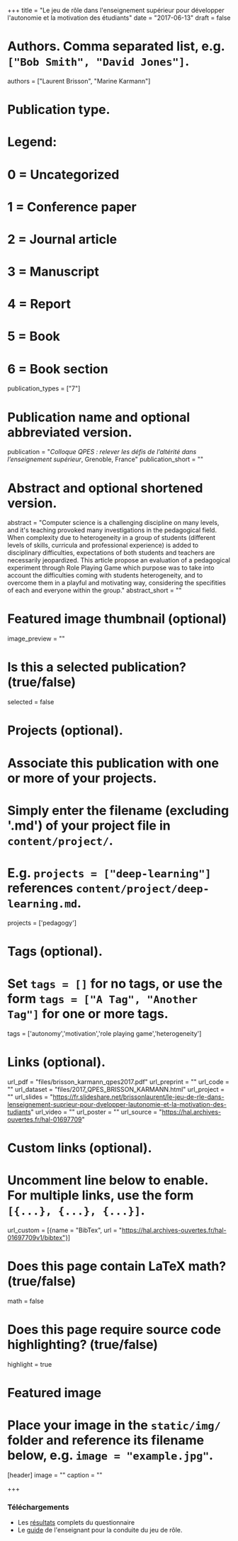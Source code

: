+++
title = "Le jeu de rôle dans l'enseignement supérieur pour développer l'autonomie et la motivation des étudiants"
date = "2017-06-13"
draft = false

# Authors. Comma separated list, e.g. `["Bob Smith", "David Jones"]`.
authors = ["Laurent Brisson", "Marine Karmann"]

# Publication type.
# Legend:
# 0 = Uncategorized
# 1 = Conference paper
# 2 = Journal article
# 3 = Manuscript
# 4 = Report
# 5 = Book
# 6 = Book section
publication_types = ["7"]

# Publication name and optional abbreviated version.
publication = "*Colloque QPES : relever les défis de l’altérité dans l’enseignement supérieur*, Grenoble, France"
publication_short = ""

# Abstract and optional shortened version.
abstract = "Computer science is a challenging discipline on many levels, and it's teaching provoked many investigations in the pedagogical field. When complexity due to heterogeneity in a group of students (different levels of skills, curricula and professional experience) is added to disciplinary difficulties, expectations of both students and teachers are necessarily jeopardized. This article propose an evaluation of a pedagogical experiment through Role Playing Game which purpose was to take into account the difficulties coming with students heterogeneity, and to overcome them in a playful and motivating way, considering the specifities of each and everyone within the group."
abstract_short = ""

# Featured image thumbnail (optional)
image_preview = ""

# Is this a selected publication? (true/false)
selected = false

# Projects (optional).
#   Associate this publication with one or more of your projects.
#   Simply enter the filename (excluding '.md') of your project file in `content/project/`.
#   E.g. `projects = ["deep-learning"]` references `content/project/deep-learning.md`.
projects = ['pedagogy']

# Tags (optional).
#   Set `tags = []` for no tags, or use the form `tags = ["A Tag", "Another Tag"]` for one or more tags.
tags = ['autonomy','motivation','role playing game','heterogeneity']

# Links (optional).
url_pdf = "files/brisson_karmann_qpes2017.pdf"
url_preprint = ""
url_code = ""
url_dataset = "files/2017_QPES_BRISSON_KARMANN.html"
url_project = ""
url_slides = "https://fr.slideshare.net/brissonlaurent/le-jeu-de-rle-dans-lenseignement-suprieur-pour-dvelopper-lautonomie-et-la-motivation-des-tudiants"
url_video = ""
url_poster = ""
url_source = "https://hal.archives-ouvertes.fr/hal-01697709"

# Custom links (optional).
#   Uncomment line below to enable. For multiple links, use the form `[{...}, {...}, {...}]`.
url_custom = [{name = "BibTex", url = "https://hal.archives-ouvertes.fr/hal-01697709v1/bibtex"}]

# Does this page contain LaTeX math? (true/false)
math = false

# Does this page require source code highlighting? (true/false)
highlight = true

# Featured image
# Place your image in the `static/img/` folder and reference its filename below, e.g. `image = "example.jpg"`.
[header]
image = ""
caption = ""

+++

### Téléchargements

- Les [résultats](../../files/dataset/resultats-questionnaire-qpes-2017.html) complets du questionnaire
- Le [guide](../../files/guide_enseignant_JDR.pdf) de l'enseignant pour la conduite du jeu de rôle.
